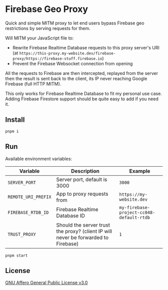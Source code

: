 # Firebase Geo Proxy

Quick and simple MITM proxy to let end users bypass Firebase geo restrictions by serving requests for them.

Will MITM your JavaScript file to:

- Rewrite Firebase Realtime Database requests to this proxy server's URI (at `https://this-proxy.my-website.dev/firebase-proxy/https://firebase-stuff.firebase.io`)
- Prevent the Firebase Websocket connection from opening

All the requests to Firebase are then intercepted, replayed from the server then the result is sent back to the client, its IP never reaching Google Firebase (full HTTP MITM).

This only works for Firebase Realtime Database to fit my personal use case. Adding Firebase Firestore support should be quite easy to add if you need it.

## Install

```
pnpm i
```

## Run

Available environment variables:

| Variable            | Description                                                                        | Example                                  |
| ------------------- | ---------------------------------------------------------------------------------- | ---------------------------------------- |
| `SERVER_PORT`       | Server port, default is 3000                                                       | `3000`                                   |
| `REMOTE_URI_PREFIX` | App to proxy requests from                                                         | `https://my-website.dev`                 |
| `FIREBASE_RTDB_ID`  | Firebase Realtime Database ID                                                      | `my-firebase-project-cc048-default-rtdb` |
| `TRUST_PROXY`       | Should the server trust the proxy? (client IP will never be forwarded to Firebase) | `1`                                      |

```
pnpm start
```

## License

[GNU Affero General Public License v3.0](./LICENSE)
